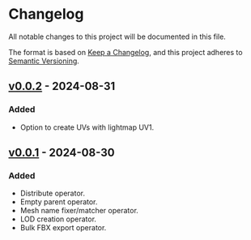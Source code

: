﻿# Changelog

All notable changes to this project will be documented in this file.

The format is based on [Keep a Changelog](https://keepachangelog.com/en/1.0.0/), and this project adheres to [Semantic Versioning](https://semver.org/spec/v2.0.0.html).

## [v0.0.2](https://github.com/chark/blender-skunk/compare/v0.0.1...v0.0.2) - 2024-08-31

### Added

- Option to create UVs with lightmap UV1.

## [v0.0.1](https://github.com/chark/blender-skunk/compare/v0.0.1) - 2024-08-30

### Added

- Distribute operator.
- Empty parent operator.
- Mesh name fixer/matcher operator.
- LOD creation operator.
- Bulk FBX export operator.
